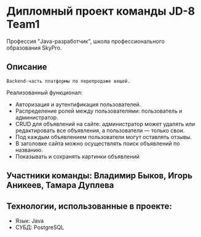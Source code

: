 # Дипломный проект команды JD-8 Team1
Профессия "Java-разработчик", школа профессионального образования SkyPro.
## Описание
    Backend-часть платформы по перепродаже вещей.
Реализованный функционал:
- Авторизация и аутентификация пользователей.
- Распределение ролей между пользователями: пользователь и администратор.
- CRUD для объявлений на сайте: администратор может удалять или редактировать все объявления, а пользователи — только свои.
- Под каждым объявлением пользователи могут оставлять отзывы.
- В заголовке сайта можно осуществлять поиск объявлений по названию.
- Показывать и сохранять картинки объявлений

## Участники команды: Владимир Быков, Игорь Аникеев, Тамара Дуплева

## Технологии, использованные в проекте:
- Язык: Java
- СУБД: PostgreSQL
